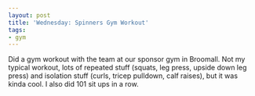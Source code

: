 ```yaml
---
layout: post
title: 'Wednesday: Spinners Gym Workout'
tags:
- gym
---
```


Did a gym workout with the team at our sponsor gym in Broomall. Not my typical workout, lots of repeated stuff (squats, leg press, upside down leg press) and isolation stuff (curls, tricep pulldown, calf raises), but it was kinda cool. I also did 101 sit ups in a row.